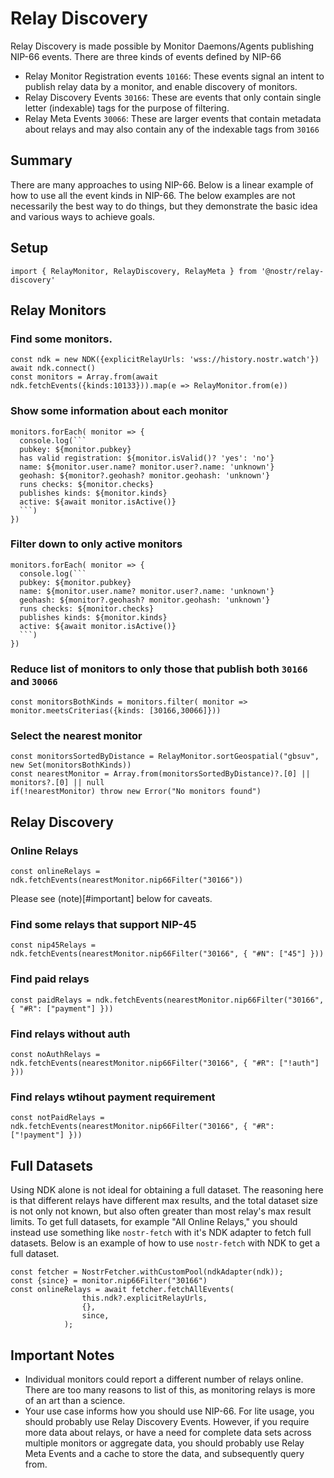 # Relay Discovery 
Relay Discovery is made possible by Monitor Daemons/Agents publishing NIP-66 events. There are three kinds of events defined by NIP-66
- Relay Monitor Registration events `10166`: These events signal an intent to publish relay data by a monitor, and enable discovery of monitors.
- Relay Discovery Events `30166`: These are events that only contain single letter (indexable) tags for the purpose of filtering.
- Relay Meta Events `30066`: These are larger events that contain metadata about relays and may also contain any of the indexable tags from `30166` 

## Summary 
There are many approaches to using NIP-66. Below is a linear example of how to use all the event kinds in NIP-66. The below examples are not necessarily the best way to do things, but they demonstrate the basic idea and various ways to achieve goals. 

## Setup 
```
import { RelayMonitor, RelayDiscovery, RelayMeta } from '@nostr/relay-discovery'
```

## Relay Monitors

### Find some monitors.
```
const ndk = new NDK({explicitRelayUrls: 'wss://history.nostr.watch'})
await ndk.connect()
const monitors = Array.from(await ndk.fetchEvents({kinds:10133})).map(e => RelayMonitor.from(e))
```

### Show some information about each monitor
```
monitors.forEach( monitor => {
  console.log(```
  pubkey: ${monitor.pubkey}
  has valid registration: ${monitor.isValid()? 'yes': 'no'}
  name: ${monitor.user.name? monitor.user?.name: 'unknown'}
  geohash: ${monitor?.geohash? monitor.geohash: 'unknown'}
  runs checks: ${monitor.checks}
  publishes kinds: ${monitor.kinds}
  active: ${await monitor.isActive()}
  ```)
})
```

### Filter down to only active monitors 
```
monitors.forEach( monitor => {
  console.log(```
  pubkey: ${monitor.pubkey}
  name: ${monitor.user.name? monitor.user?.name: 'unknown'}
  geohash: ${monitor?.geohash? monitor.geohash: 'unknown'}
  runs checks: ${monitor.checks}
  publishes kinds: ${monitor.kinds}
  active: ${await monitor.isActive()}
  ```)
})
```

### Reduce list of monitors to only those that publish both `30166` and `30066`
```
const monitorsBothKinds = monitors.filter( monitor => monitor.meetsCriterias({kinds: [30166,30066]}))
```

### Select the nearest monitor 
```
const monitorsSortedByDistance = RelayMonitor.sortGeospatial("gbsuv", new Set(monitorsBothKinds))
const nearestMonitor = Array.from(monitorsSortedByDistance)?.[0] || monitors?.[0] || null
if(!nearestMonitor) throw new Error("No monitors found")  
```

## Relay Discovery

### Online Relays 
```
const onlineRelays = ndk.fetchEvents(nearestMonitor.nip66Filter("30166"))
```
Please see (note)[#important] below for caveats. 

### Find some relays that support NIP-45
```
const nip45Relays = ndk.fetchEvents(nearestMonitor.nip66Filter("30166", { "#N": ["45"] }))
```

### Find paid relays 
```
const paidRelays = ndk.fetchEvents(nearestMonitor.nip66Filter("30166", { "#R": ["payment"] }))
```

### Find relays without auth 
```
const noAuthRelays = ndk.fetchEvents(nearestMonitor.nip66Filter("30166", { "#R": ["!auth"] }))
```

### Find relays wtihout payment requirement
```
const notPaidRelays = ndk.fetchEvents(nearestMonitor.nip66Filter("30166", { "#R": ["!payment"] }))
```

## Full Datasets
Using NDK alone is not ideal for obtaining a full dataset. The reasoning here is that different relays have different max results, and the total dataset size is not only not known, but also often greater than most relay's max result limits. To get full datasets, for example "All Online Relays," you should instead use something like `nostr-fetch` with it's NDK adapter to fetch full datasets. Below is an example of how to use `nostr-fetch` with NDK to get a full dataset.

```
const fetcher = NostrFetcher.withCustomPool(ndkAdapter(ndk));
const {since} = monitor.nip66Filter("30166")
const onlineRelays = await fetcher.fetchAllEvents(
                this.ndk?.explicitRelayUrls,
                {},
                since,
            );
```

<a name="important"></a>
## Important Notes
- Individual monitors could report a different number of relays online. There are too many reasons to list of this, as monitoring relays is more of an art than a science. 
- Your use case informs how you should use NIP-66. For lite usage, you should probably use Relay Discovery Events. However, if you require more data about relays, or have a need for complete data sets across multiple monitors or aggregate data, you should probably use Relay Meta Events and a cache to store the data, and subsequently query from. 